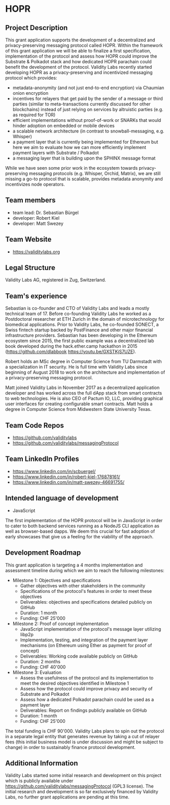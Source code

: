 # HOPR

## Project Description
This grant application supports the development of a decentralized and privacy-preserving messaging protocol called HOPR. Within the framework of this grant application we will be able to finalize a first specification, implementation of the protocol and assess how HOPR could improve the Substrate & Polkadot stack and how dedicated HOPR parachain could benefit the development of the protocol. Validity Labs recently started developing HOPR as a privacy-preserving and incentivized messaging protocol which provides:
* metadata-anonymity (and not just end-to-end encryption) via Chaumian onion encryption
* incentives for relayers that get paid by the sender of a message or third parties (similar to meta-transactions currently discussed for other blockchains) instead of just relying on services by altruistic parties (e.g. as required for TOR)
* efficient implementations without proof-of-work or SNARKs that would hinder adoption on embedded or mobile devices
* a scalable network architecture (in contrast to snowball-messaging, e.g. Whisper)
* a payment layer that is currently being implemented for Ethereum but here we aim to evaluate how we can more efficiently implement payment layers with Substrate / Polkadot
* a messaging layer that is building upon the SPHINX message format

While we have seen some prior work in the ecosystem towards privacy-preserving messaging protocols (e.g. Whisper, Orchid, Matrix), we are still missing a go-to protocol that is scalable, provides metadata anonymity and incentivizes node operators.

## Team members
* team lead: Dr. Sebastian Bürgel
* developer: Robert Kiel
* developer: Matt Swezey

## Team Website	
* https://validitylabs.org

## Legal Structure 
Validity Labs AG, registered in Zug, Switzerland.

## Team's experience
Sebastian is co-founder and CTO of Validity Labs and leads a mostly technical team of 17. Before co-founding Validity Labs he worked as a Postdoctoral researcher at ETH Zurich in the domain of microtechnology for biomedical applications. Prior to Validity Labs, he co-founded SONECT, a Swiss fintech startup backed by PostFinance and other major financial infrastructure providers. Sebastian has been developing in the Ethereum ecosystem since 2015, the first public example was a decentralized lab book developed during the hack.ether.camp hackathon in 2015 (https://github.com/dlabbook https://youtu.be/GXSTKjS7UZE).

Robert holds an MSc degree in Computer Science from TU Darmstadt with a specialization in IT security. He is full time with Validity Labs since beginning of August 2018 to work on the architecture and implementation of a privacy-preserving messaging protocol.

Matt joined Validity Labs in November 2017 as a decentralized application developer and has worked across the full dApp stack from smart contracts to web technologies. He is also CEO of Pactum IO, LLC, providing graphical user interfaces for creating configurable smart contracts. Matt holds a degree in Computer Science from Midwestern State University Texas.

## Team Code Repos
* https://github.com/validitylabs
* https://github.com/validitylabs/messagingProtocol

## Team LinkedIn Profiles
* https://www.linkedin.com/in/scbuergel/
* https://www.linkedin.com/in/robert-kiel-176878161/
* https://www.linkedin.com/in/matt-swezey-46691755/

## Intended language of development
* JavaScript

The first implementation of the HOPR protocol will be in JavaScript in order to cater to both backend services running as a NodeJS CLI application as well as browser-based dapps. We deem this crucial for fast adoption of early showcases that give us a feeling for the viability of the approach.

## Development Roadmap
This grant application is targeting a 4 months implementation and assessment timeline during which we aim to reach the following milestones:
* Milestone 1: Objectives and specifications
   * Gather objectives with other stakeholders in the community
   * Specifications of the protocol's features in order to meet these objectives 
   * Deliverables: objectives and specifications detailed publicly on GitHub
   * Duration: 1 month
   * Funding: CHF 25'000
* Milestone 2: Proof of concept implementation
   * JavaScript implementation of the protocol's message layer utilizing libp2p
   * Implementation, testing, and integration of the payment layer mechanisms (on Ethereum using Ether as payment for proof of concept)
   * Deliverables: Working code available publicly on GitHub
   * Duration: 2 months
   * Funding: CHF 40'000
* Milestone 3: Evaluation
   * Assess the usefulness of the protocol and its implementation to meet the desired objectives identified in Milestone 1
   * Assess how the protocol could improve privacy and security of Substrate and Polkadot
   * Assess how a dedicated Polkadot parachain could be used as a payment layer
   * Deliverables: Report on findings publicly available on GitHub
   * Duration: 1 month
   * Funding: CHF 25'000

The total funding is CHF 90'000. Validity Labs plans to spin out the protocol in a separate legal entity that generates revenue by taking a cut of relayer fees (this initial business model is under discussion and might be subject to change) in order to sustainably finance protocol development.

## Additional Information
Validity Labs started some initial research and development on this project which is publicly available under https://github.com/validitylabs/messagingProtocol (GPL3 license). The initial research and development is so far exclusively financed by Validity Labs, no further grant applications are pending at this time.
